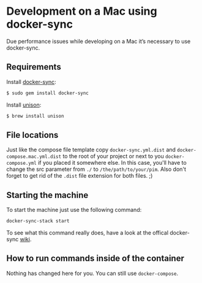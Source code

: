 # Development on a Mac using docker-sync
Due performance issues while developing on a Mac it’s necessary to use docker-sync.

## Requirements
Install [docker-sync](http://docker-sync.io/):
```bash
$ sudo gem install docker-sync
```

Install [unison](https://www.cis.upenn.edu/~bcpierce/unison/):
```bash
$ brew install unison
```

## File locations
Just like the compose file template copy `docker-sync.yml.dist` and `docker-compose.mac.yml.dist` to the root of your project or next to you `docker-compose.yml` if you placed it somewhere else. In this case, you'll have to change the src parameter from `./` to `/the/path/to/your/pim`. Also don't forget to get rid of the `.dist` file extension for both files. ;)

## Starting the machine
To start the machine just use the following command:
```bash
docker-sync-stack start
```
To see what this command really does, have a look at the offical docker-sync [wiki](https://github.com/EugenMayer/docker-sync/wiki/2.2-sync-stack-commands).

## How to run commands inside of the container
Nothing has changed here for you. You can still use `docker-compose`.
